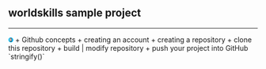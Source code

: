 ## worldskills sample project 
____
<img src="image1.svg" alt="icon"  height="2%" width="2%"/>
+ Github concepts
  + creating an account
  + creating a repository
  + clone this repository
  + build | modify repository
  + push your project into GitHub
  `stringify()`
  
